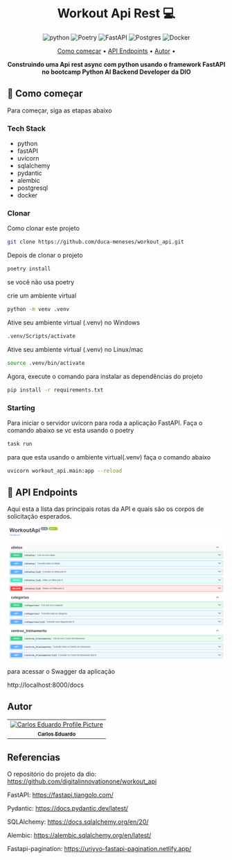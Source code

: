 <h1 align="center" style="font-weight: bold;">Workout Api Rest 💻</h1>

<div align="center">

![python][PYTHON__BADGE]
![Poetry](https://img.shields.io/badge/Poetry-%233B82F6.svg?style=for-the-badge&logo=poetry&logoColor=0B3D8D)
![FastAPI](https://img.shields.io/badge/FastAPI-005571?style=for-the-badge&logo=fastapi)
![Postgres](https://img.shields.io/badge/postgres-%23316192.svg?style=for-the-badge&logo=postgresql&logoColor=white)
![Docker](https://img.shields.io/badge/docker-%230db7ed.svg?style=for-the-badge&logo=docker&logoColor=white)

</div>

<p align="center">
 <a href="#started">Como começar</a> •
 <a href="#routes">API Endpoints</a> •
 <a href="#author">Autor</a> •
</p>

<p align="center">
  <b>Construindo uma Api rest async com python usando o framework FastAPI no bootcamp Python AI Backend Developer da DIO</b>
</p>

<h2 id="started">🚀 Como começar</h2>

Para começar, siga as etapas abaixo

<h3> Tech Stack </h3>

- python
- fastAPI
- uvicorn
- sqlalchemy
- pydantic
- alembic
- postgresql
- docker

<h3>Clonar</h3>

Como clonar este projeto

```bash
git clone https://github.com/duca-meneses/workout_api.git
```

Depois de clonar o projeto

```bash
poetry install
```

se você não usa poetry

crie um ambiente virtual

```bash
python -m venv .venv
```

Ative seu ambiente virtual (.venv) no Windows

```bash
.venv/Scripts/activate
```

Ative seu ambiente virtual (.venv) no Linux/mac

```bash
source .venv/bin/activate
```

Agora, execute o comando para instalar as dependências do projeto

```bash
pip install -r requirements.txt
```

<h3>Starting</h3>

Para iniciar o servidor uvicorn para roda a aplicação FastAPI.
Faça o comando abaixo se vc esta usando o poetry

```bash
task run
```

para que esta usando o ambiente virtual(.venv)
faça o comando abaixo

```bash
uvicorn workout_api.main:app --reload
```


<h2 id="routes">📍 API Endpoints</h2>

Aqui esta a lista das principais rotas da API e quais são os corpos de solicitação esperados.

![endpoints](docs/image.png)

para acessar o Swagger da aplicação

http://localhost:8000/docs

<h2 id="author">Autor</h2>

<table
  >
  <tr>
    <td align="center">
      <a href="#">
        <img src="https://avatars.githubusercontent.com/u/53846394?v=4" width="100px;" alt="Carlos Eduardo Profile Picture"/><br>
        <sub>
          <b>Carlos Eduardo</b>
        </sub>
      </a>
    </td>
  </tr>
</table>

<h2>Referencias</h2>

O repositório do projeto da dio: https://github.com/digitalinnovationone/workout_api

FastAPI: https://fastapi.tiangolo.com/

Pydantic: https://docs.pydantic.dev/latest/

SQLAlchemy: https://docs.sqlalchemy.org/en/20/

Alembic: https://alembic.sqlalchemy.org/en/latest/

Fastapi-pagination: https://uriyyo-fastapi-pagination.netlify.app/

[PYTHON__BADGE]: https://img.shields.io/badge/python-3670A0?style=for-the-badge&logo=python&logoColor=ffdd54

